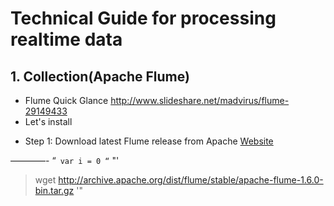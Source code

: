 # Technical Guide for processing realtime data
## 1. Collection(Apache Flume)

- Flume Quick Glance
http://www.slideshare.net/madvirus/flume-29149433
- Let's install
 * Step 1: Download latest Flume release from Apache [Website](http://archive.apache.org/dist/flume/)
 
————-
“`
var i = 0
“`
"'
>  wget http://archive.apache.org/dist/flume/stable/apache-flume-1.6.0-bin.tar.gz
'"
